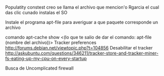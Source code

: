 Populatity constest creo se llama el archivo que mencion'o  Rgarcia el cual das clic cunado instalas el SO

Instale el programa apt-file para averiguar a que paquete corresponde un archivo

comando  apt-cache show <(lo que te salio de dar el comando: apt-file (nombre del archivo))>
  Tracker preferences http://forums.debian.net/viewtopic.php?t=104856
    Desabilitar el tracker http://askubuntu.com/questions/346211/tracker-store-and-tracker-miner-fs-eating-up-my-cpu-on-every-startup

Busca de Uncomplicated firewall
